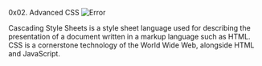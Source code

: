 0x02. Advanced CSS
![Error](https://leadsfac.com/wp-content/uploads/2019/07/que-es-css.jpg)

Cascading Style Sheets is a style sheet language used for describing the presentation of a document written in a markup language such as HTML. CSS is a cornerstone technology of the World Wide Web, alongside HTML and JavaScript.